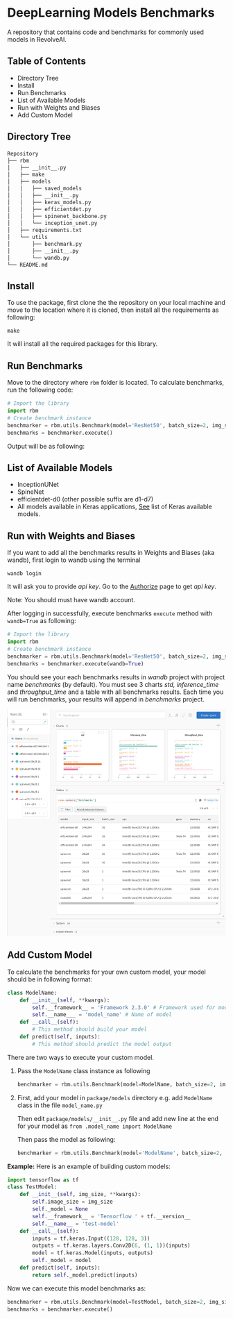 # DeepLearning Models Benchmarks

A repository that contains code and benchmarks for commonly used models in RevolveAI.

## Table of Contents

* Directory Tree
* Install
* Run Benchmarks
* List of Available Models
* Run with Weights and Biases
* Add Custom Model



## Directory Tree

```
Repository
├── rbm
│   ├── __init__.py
│   ├── make
│   ├── models
│   │   ├── saved_models
│   │   ├── __init__.py
│   │   ├── keras_models.py
│   │   ├── efficientdet.py
│   │   ├── spinenet_backbone.py
│   │   └── inception_unet.py
│   ├── requirements.txt
│   └── utils
│       ├── benchmark.py
│       ├── __init__.py
│       └── wandb.py
└── README.md
```

## Install

To use the package, first clone the the repository on your local machine and move to the location where it is cloned, then install all the requirements as following:

```
make
```

It will install all the required packages for this library.



## Run Benchmarks

Move to the directory where `rbm` folder is located. To calculate benchmarks, run the following code:

```python
# Import the library
import rbm
# Create benchmark instance
benchmarker = rbm.utils.Benchmark(model='ResNet50', batch_size=2, img_size=(224,224), device='CPU:0')
benchmarks = benchmarker.execute()
```

Output will be as following:

## List of Available Models

* InceptionUNet
* SpineNet
* efficientdet-d0 (other possible suffix are d1-d7)
* All models available in Keras applications, [See](https://www.tensorflow.org/api_docs/python/tf/keras/applications#functions_2) list of Keras available models.

## Run with Weights and Biases

If you want to add all the benchmarks results in Weights and Biases (aka wandb), first login to wandb using the terminal

```
wandb login
```

It will ask you to provide *api key*. Go to the [Authorize](https://wandb.ai/authorize) page to get *api key*. 

Note: You should must have wandb account.

After logging in successfully, execute benchmarks `execute` method with `wandb=True` as following:

```python
# Import the library
import rbm
# Create benchmark instance
benchmarker = rbm.utils.Benchmark(model='ResNet50', batch_size=2, img_size=(224,224), device='CPU:0')
benchmarks = benchmarker.execute(wandb=True)
```

You should see your each benchmarks results in *wandb* project with project name *benchmarks* (by default). You must see 3 charts *std, inference_time* and *throughput_time* and a table with all benchmarks results. Each time you will run benchmarks, your results will append in *benchmarks* project.

![wandb sample image](.wandb_sample.png) 



## Add Custom Model

To calculate the benchmarks for your own custom model, your model should be in following format:

```python
class ModelName:
    def __init__(self, **kwargs):
        self.__framework__ = 'Framework 2.3.0' # Framework used for model
        self.__name___ = 'model_name' # Name of model
    def __call__(self):
        # This method should build your model
    def predict(self, inputs):
        # This method should predict the model output
```

There are two ways to execute your custom model.

1. Pass the `ModelName` class instance as following

   ```python
   benchmarker = rbm.utils.Benchmark(model=ModelName, batch_size=2, img_size=(224,224), device='CPU:0')
   ```

2. First, add your model in `package/models` directory e.g. add `ModelName` class in the file `model_name.py`

   Then edit `package/models/__init__.py` file and add new line at the end for your model as `from .model_name import ModelName`

   Then pass the model as following:

   ```python
   benchmarker = rbm.utils.Benchmark(model='ModelName', batch_size=2, img_size=(224,224), device='CPU:0')
   ```


**Example:** Here is an example of building custom models:

```python
import tensorflow as tf
class TestModel:
    def __init__(self, img_size, **kwargs):
        self.image_size = img_size
        self._model = None
        self.__framework__ = 'Tensorflow ' + tf.__version__
        self.__name__ = 'test-model'
    def __call__(self):
        inputs = tf.keras.Input((128, 128, 3))
        outputs = tf.keras.layers.Conv2D(6, (1, 1))(inputs)
        model = tf.keras.Model(inputs, outputs)
        self._model = model
    def predict(self, inputs):
        return self._model.predict(inputs)
```

Now we can execute this model benchmarks as:

```python
benchmarker = rbm.utils.Benchmark(model=TestModel, batch_size=2, img_size=(224,224), device='CPU:0')
benchmarks = benchmarker.execute()
```

